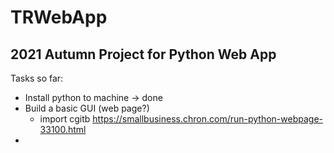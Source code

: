 # TRWebApp

## 2021 Autumn Project for Python Web App

Tasks so far:
- Install python to machine -> done
- Build a basic GUI (web page?)
    - import cgitb https://smallbusiness.chron.com/run-python-webpage-33100.html
-  